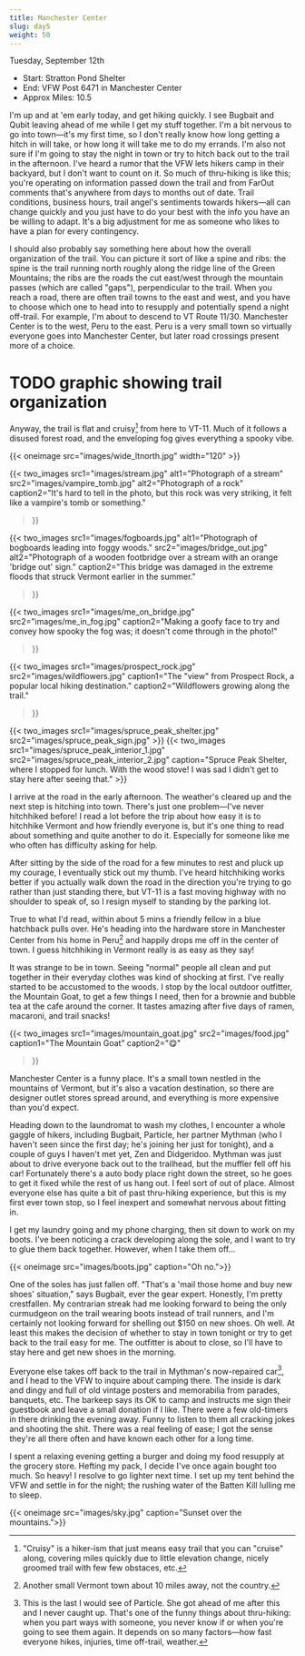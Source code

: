 ```yaml
---
title: Manchester Center
slug: day5
weight: 50
---
```


Tuesday, September 12th

- Start: Stratton Pond Shelter
- End: VFW Post 6471 in Manchester Center
- Approx Miles: 10.5

I'm up and at 'em early today, and get hiking quickly. I see Bugbait and Qubit leaving ahead of me while I get my stuff together. I'm a bit nervous to go into town—it's my first time, so I don't really know how long getting a hitch in will take, or how long it will take me to do my errands. I'm also not sure if I'm going to stay the night in town or try to hitch back out to the trail in the afternoon. I've heard a rumor that the VFW lets hikers camp in their backyard, but I don't want to count on it. So much of thru-hiking is like this; you're operating on information passed down the trail and from FarOut comments that's anywhere from days to months out of date. Trail conditions, business hours, trail angel's sentiments towards hikers—all can change quickly and you just have to do your best with the info you have an be willing to adapt. It's a big adjustment for me as someone who likes to have a plan for every contingency.

I should also probably say something here about how the overall organization of the trail. You can picture it sort of like a spine and ribs: the spine is the trail running north roughly along the ridge line of the Green Mountains; the ribs are the roads the cut east/west through the mountain passes (which are called "gaps"), perpendicular to the trail. When you reach a road, there are often trail towns to the east and west, and you have to choose which one to head into to resupply and potentially spend a night off-trail. For example, I'm about to descend to VT Route 11/30. Manchester Center is to the west, Peru to the east. Peru is a very small town so virtually everyone goes into Manchester Center, but later road crossings present more of a choice.

# TODO graphic showing trail organization

Anyway, the trail is flat and cruisy[^1] from here to VT-11. Much of it follows a disused forest road, and the enveloping fog gives everything a spooky vibe.

{{< oneimage src="images/wide_ltnorth.jpg" width="120" >}}

{{< two_images
      src1="images/stream.jpg" alt1="Photograph of a stream"
      src2="images/vampire_tomb.jpg" alt2="Photograph of a rock"
      caption2="It's hard to tell in the photo, but this rock was very striking, it felt like a vampire's tomb or something."
>}}

{{< two_images
      src1="images/fogboards.jpg" alt1="Photograph of bogboards leading into foggy woods."
      src2="images/bridge_out.jpg" alt2="Photograph of a wooden footbridge over a stream with an orange 'bridge out' sign."
      caption2="This bridge was damaged in the extreme floods that struck Vermont earlier in the summer."
>}}

{{< two_images
      src1="images/me_on_bridge.jpg" src2="images/me_in_fog.jpg"
      caption2="Making a goofy face to try and convey how spooky the fog was; it doesn't come through in the photo!"
>}}

{{< two_images
      src1="images/prospect_rock.jpg" src2="images/wildflowers.jpg"
      caption1="The \"view\" from Prospect Rock, a popular local hiking destination."
      caption2="Wildflowers growing along the trail."
>}}

{{< two_images src1="images/spruce_peak_shelter.jpg" src2="images/spruce_peak_sign.jpg" >}}
{{< two_images src1="images/spruce_peak_interior_1.jpg" src2="images/spruce_peak_interior_2.jpg" caption="Spruce Peak Shelter, where I stopped for lunch. With the wood stove! I was sad I didn't get to stay here after seeing that." >}}

I arrive at the road in the early afternoon. The weather's cleared up and the next step is hitching into town. There's just one problem—I've never hitchhiked before! I read a lot before the trip about how easy it is to hitchhike Vermont and how friendly everyone is, but it's one thing to read about something and quite another to do it. Especially for someone like me who often has difficulty asking for help.

After sitting by the side of the road for a few minutes to rest and pluck up my courage, I eventually stick out my thumb. I've heard hitchhiking works better if you actually walk down the road in the direction you're trying to go rather than just standing there, but VT-11 is a fast moving highway with no shoulder to speak of, so I resign myself to standing by the parking lot.

True to what I'd read, within about 5 mins a friendly fellow in a blue hatchback pulls over. He's heading into the hardware store in Manchester Center from his home in Peru[^2] and happily drops me off in the center of town. I guess hitchhiking in Vermont really is as easy as they say!

It was strange to be in town. Seeing "normal" people all clean and put together in their everyday clothes was kind of shocking at first. I've really started to be accustomed to the woods. I stop by the local outdoor outfitter, the Mountain Goat, to get a few things I need, then for a brownie and bubble tea at the cafe around the corner. It tastes amazing after five days of ramen, macaroni, and trail snacks!

{{< two_images src1="images/mountain_goat.jpg" src2="images/food.jpg"
      caption1="The Mountain Goat"
      caption2="😋"
>}}

Manchester Center is a funny place. It's a small town nestled in the mountains of Vermont, but it's also a vacation destination, so there are designer outlet stores spread around, and everything is more expensive than you'd expect.

Heading down to the laundromat to wash my clothes, I encounter a whole gaggle of hikers, including Bugbait, Particle, her partner Mythman (who I haven't seen since the first day; he's joining her just for tonight), and a couple of guys I haven't met yet, Zen and Didgeridoo. Mythman was just about to drive everyone back out to the trailhead, but the muffler fell off his car! Fortunately there's a auto body place right down the street, so he goes to get it fixed while the rest of us hang out. I feel sort of out of place. Almost everyone else has quite a bit of past thru-hiking experience, but this is my first ever town stop, so I feel inexpert and somewhat nervous about fitting in.

I get my laundry going and my phone charging, then sit down to work on my boots. I've been noticing a crack developing along the sole, and I want to try to glue them back together. However, when I take them off...

{{< oneimage src="images/boots.jpg" caption="Oh no.">}}

One of the soles has just fallen off. "That's a 'mail those home and buy new shoes' situation," says Bugbait, ever the gear expert. Honestly, I'm pretty crestfallen. My contrarian streak had me looking forward to being the only curmudgeon on the trail wearing boots instead of trail runners, and I'm certainly not looking forward for shelling out $150 on new shoes. Oh well. At least this makes the decision of whether to stay in town tonight or try to get back to the trail easy for me. The outfitter is about to close, so I'll have to stay here and get new shoes in the morning.

Everyone else takes off back to the trail in Mythman's now-repaired car[^3], and I head to the VFW to inquire about camping there. The inside is dark and dingy and full of old vintage posters and memorabilia from parades, banquets, etc. The barkeep says its OK to camp and instructs me sign their guestbook and leave a small donation if I like. There were a few old-timers in there drinking the evening away. Funny to listen to them all cracking jokes and shooting the shit. There was a real feeling of ease; I got the sense they're all there often and have known each other for a long time.

I spent a relaxing evening getting a burger and doing my food resupply at the grocery store. Hefting my pack, I decide I've once again bought too much. So heavy! I resolve to go lighter next time. I set up my tent behind the VFW and settle in for the night; the rushing water of the Batten Kill lulling me to sleep.

{{< oneimage src="images/sky.jpg" caption="Sunset over the mountains.">}}


[^1]: "Cruisy" is a hiker-ism that just means easy trail that you can "cruise" along, covering miles quickly due to little elevation change, nicely groomed trail with few few obstaces, etc.
[^2]: Another small Vermont town about 10 miles away, not the country.
[^3]: This is the last I would see of Particle. She got ahead of me after this and I never caught up. That's one of the funny things about thru-hiking: when you part ways with someone, you never know if or when you're going to see them again. It depends on so many factors—how fast everyone hikes, injuries, time off-trail, weather.

